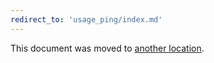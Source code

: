 ```yaml
---
redirect_to: 'usage_ping/index.md'
---
```


This document was moved to [another location](usage_ping/index.md).

<!-- This redirect file can be deleted after <2021-05-23>. -->
<!-- Before deletion, see: https://docs.gitlab.com/ee/development/documentation/#move-or-rename-a-page -->
